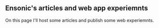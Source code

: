 ## Ensonic's articles and web app experiemnts

On this page I'll host some articles and publish some web experiemnts.
